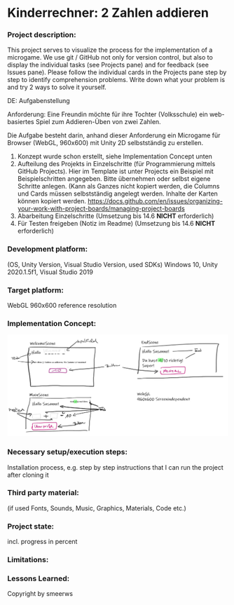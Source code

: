 # Kinderrechner: 2 Zahlen addieren

### Project description: 
This project serves to visualize the process for the implementation of a microgame. We use git / GitHub not only for version control, but also to display the individual tasks (see Projects pane) and for feedback (see Issues pane). Please follow the individual cards in the Projects pane step by step to identify comprehension problems. Write down what your problem is and try 2 ways to solve it yourself. 

DE: Aufgabenstellung

Anforderung: Eine Freundin möchte für ihre Tochter (Volksschule) ein web-basiertes Spiel zum Addieren-Üben von zwei Zahlen. 

Die Aufgabe besteht darin, anhand dieser Anforderung ein Microgame für Browser (WebGL, 960x600) mit Unity 2D selbstständig zu erstellen. 
1) Konzept wurde schon erstellt, siehe Implementation Concept unten
2) Aufteilung des Projekts in Einzelschritte (für Programmierung mittels GitHub Projects). Hier im Template ist unter Projects ein Beispiel mit Beispielschritten angegeben. Bitte übernehmen oder selbst eigene Schritte anlegen. (Kann als Ganzes nicht kopiert werden, die Columns und Cards müssen selbstständig angelegt werden. Inhalte der Karten können kopiert werden. https://docs.github.com/en/issues/organizing-your-work-with-project-boards/managing-project-boards
3) Abarbeitung Einzelschritte (Umsetzung bis 14.6 **NICHT** erforderlich) 
4) Für Testen freigeben (Notiz im Readme) (Umsetzung bis 14.6 **NICHT** erforderlich)

### Development platform: 
(OS, Unity Version, Visual Studio Version, used SDKs)
Windows 10, Unity 2020.1.5f1, Visual Studio 2019

### Target platform: 
WebGL 960x600 reference resolution 

### Implementation Concept:
![implementation concept](Screenshots/kinderaddierer-v3-vereinfacht.JPG)

### Necessary setup/execution steps: 
Installation process, e.g. step by step instructions that I can run the project after cloning it

### Third party material: 
(if used Fonts, Sounds, Music, Graphics, Materials, Code etc.)

### Project state: 
incl. progress in percent

### Limitations: 

### Lessons Learned: 

Copyright by smeerws
